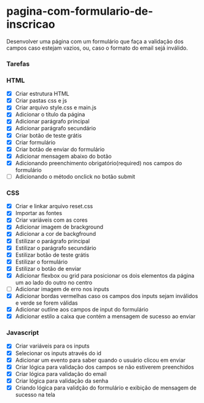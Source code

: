 # pagina-com-formulario-de-inscricao
Desenvolver uma página com um formulário que faça a validação dos campos caso estejam vazios, ou, caso o formato do email sejá inválido. 


### Tarefas 

### HTML

- [X] Criar estrutura HTML
- [X] Criar pastas css e js
- [X] Criar arquivo style.css e main.js
- [X] Adicionar o título da página
- [X] Adicionar parágrafo principal
- [X] Adicionar parágrafo secundário
- [X] Criar botão de teste grátis
- [X] Criar formulário 
- [X] Criar botão de enviar do formulário
- [X] Adicionar mensagem abaixo do botão
- [X] Adicionando preenchimento obrigatório(required) nos campos do formulário
- [ ] Adicionando o método onclick no botão submit

### CSS

- [X] Criar e linkar arquivo reset.css
- [X] Importar as fontes
- [X] Criar variáveis com as cores 
- [X] Adicionar imagem de brackground
- [X] Adicionar a cor de backgfround
- [X] Estilizar o parágrafo principal
- [X] Estilizar o parágrafo secundário
- [X] Estilizar botão de teste grátis
- [X] Estilizar o formulário
- [X] Estilizar o botão de enviar
- [X] Adicionar flexbox ou grid para posicionar os dois elementos da página um ao lado do outro no centro
- [ ] Adicionar imagem de erro nos inputs
- [X] Adicionar bordas vermelhas caso os campos dos inputs sejam inválidos e verde se forem válidas 
- [X] Adicionar outline aos campos de input do formulário
- [x] Adicionar estilo a caixa que contém a mensagem de sucesso ao enviar

### Javascript

- [X] Criar variáveis para os inputs
- [X] Selecionar os inputs através do id
- [X] Adicionar um evento para saber quando o usuário clicou em enviar
- [X] Criar lógica para validação dos campos se não estiverem preenchidos 
- [X] Criar lógica para validação do email 
- [X] Criar lógica para validação da senha
- [X] Criando lógica para validção do formulário e exibição de mensagem de sucesso na tela
